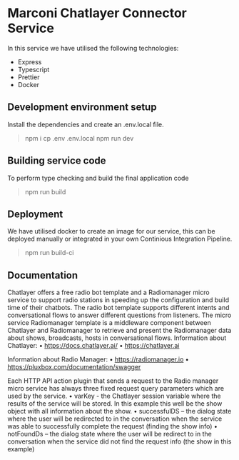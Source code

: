 # Marconi Chatlayer Connector Service

In this service we have utilised the following technologies:

- Express
- Typescript
- Prettier
- Docker

## Development environment setup

Install the dependencies and create an .env.local file.

> npm i
> cp .env .env.local
> npm run dev

## Building service code

To perform type checking and build the final application code

> npm run build

## Deployment

We have utilised docker to create an image for our service, this can be deployed manually or integrated in your own Continious Integration Pipeline.

> npm run build-ci

## Documentation

Chatlayer offers a free radio bot template and a Radiomanager micro service to support radio stations in speeding up the configuration and build time of their chatbots.
The radio bot template supports different intents and conversational flows to answer different questions from listeners. The micro service Radiomanager template is a middleware component between Chatlayer and Radiomanager to retrieve and present the Radiomanager data about shows, broadcasts, hosts in conversational flows.
Information about Chatlayer:
• https://docs.chatlayer.ai/
• https://chatlayer.ai

Information about Radio Manager:
• https://radiomanager.io
• https://pluxbox.com/documentation/swagger

Each HTTP API action plugin that sends a request to the Radio manager micro service has always three fixed request query parameters which are used by the service.
• varKey - the Chatlayer session variable where the results of the service will be stored. In this example this well be the show object with all information about the show.
• successfulDS – the dialog state where the user will be redirected to in the conversation when the service was able to successfully complete the request (finding the show info)
• notFoundDs – the dialog state where the user will be redirect to in the conversation when the service did not find the request info (the show in this example)
